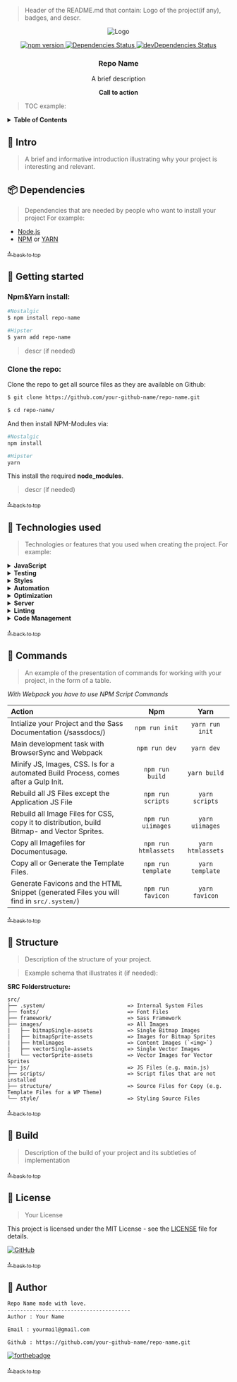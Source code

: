 >Header of the README.md that contain: Logo of the project(if any), badges, and descr.

<p align="center">
    <img src="logo-link" alt="Logo">
</p>
<p align="center">
  <a href="https://badge.fury.io/js/repo-name">
  <img src="https://badge.fury.io/js/repo-name.svg" alt="npm version">
  </a>
  <a href="https://david-dm.org/your-github-name/repo-name">
  <img src="https://david-dm.org/your-github-name/repo-name/status.svg" alt="Dependencies Status">
  </a>
  <a href="https://david-dm.org/your-github-name/repo-name?type=dev">
  <img src="https://david-dm.org/your-github-name/repo-name/dev-status.svg" alt="devDependencies Status">
  </a>
</p>
<p align="center">
	<h3 align="center">Repo Name</h3>
	<p align="center">
    A brief description
  </p>
  <p align="center"><b>Call to action</b></p>
</p>

>TOC example:

<!-- Used for the "back to top" links within the document -->
<div id="contents"></div>

<details>
  <summary><strong>Table of Contents</strong></summary>

- <a href="#intro">:speech_balloon: Intro</a>
- <a href="#dependencies">:package: Dependencies</a>
- <a href="#getting-started">:rocket: Getting Started</a>
- <a href="#commands">:triangular_flag_on_post: Commands</a>
- <a href="#technologies-used">:bento: Technologies used</a>
- <a href="#structure">:wrench: Structure</a>
- <a href="#build">:hammer: Build</a>
- <a href="#license">:page_facing_up: License</a>
- <a href="#author">:penguin: Author</a>

</details>

<div id="intro"></div>

## :speech_balloon: Intro

>A brief and informative introduction illustrating why your project is interesting and relevant.

<div id="dependencies"></div>

## :package: Dependencies

>Dependencies that are needed by people who want to install your project
>For example:

- [Node.js](https://nodejs.org/en/)
- [NPM](https://www.npmjs.com/) or [YARN](https://yarnpkg.com/lang/en/)

<a href="#contents">:top: <sub>back to top</sub></a>

<div id="getting-started"></div>

## :rocket: Getting started

### Npm&Yarn install:

```bash
#Nostalgic
$ npm install repo-name

#Hipster
$ yarn add repo-name
```

>descr (if needed)

### Clone the repo:

Clone the repo to get all source files as they are available on Github:

```bash
$ git clone https://github.com/your-github-name/repo-name.git

$ cd repo-name/
```

And then install NPM-Modules via:

```bash
#Nostalgic
npm install

#Hipster
yarn
```

This install the required __node_modules__.

>descr (if needed)

<a href="#contents">:top: <sub>back to top</sub></a>

<div id="technologies-used"></div>

## :bento: Technologies used

>Technologies or features that you used when creating the project.
>For example:

<details>
  <summary><strong>JavaScript</strong></summary>

- [ES2017](https://medium.com/komenco/what-to-expect-from-javascript-es2017-the-async-edition-618e28819711) - support through compiler [Babel](https://babeljs.io/).

- [Node](https://nodejs.org/) - is an open-source, cross-platform JavaScript run-time environment that executes JavaScript code outside of a browser.

</details>

<details>
  <summary><strong>Testing</strong></summary>

- [Cypress](https://www.cypress.io/) - is a fast, easy and reliable testing for anything that runs in a browser.

</details>

<details>
  <summary><strong>Styles</strong></summary>

- [Sass](https://sass-lang.com/) - is the most mature, stable, and powerful professional grade CSS extension language in the world.

- [Sassdoc](http://sassdoc.com/) - is a documentation system to build pretty and powerful docs in the blink of an eye.

- [PostCSS](https://postcss.org/) - is a tool for transforming CSS with JavaScript.

- [Critical](https://github.com/addyosmani/critical) - extracts & inlines critical-path (above-the-fold) CSS from HTML.

</details>

<details>
  <summary><strong>Automation</strong></summary>

- [Gulp](https://gulpjs.com/) - is a toolkit for automating painful or time-consuming tasks in your development workflow.

- [Webpack](https://webpack.js.org/) - is a bundler for modules.

</details>

<details>
  <summary><strong>Optimization</strong></summary>

- [Imagemin](https://github.com/imagemin/imagemin) - minify PNG, JPEG, JPG, GIF and SVG images.

- [Uglify](https://github.com/mishoo/UglifyJS2) - is a JavaScript parser, minifier, compressor and beautifier toolkit.

</details>

<details>
  <summary><strong>Server</strong></summary>

- [BrowserSync](http://www.browsersync.io/) - is a time-saving synchronised browser testing.

</details>

<details>
  <summary><strong>Linting</strong></summary>

- [ESlint](http://eslint.org/) - is to provide a pluggable linting utility for JavaScript.

- [HTMLHint](https://htmlhint.io/) - is a Static Code Analysis Tool for HTML.

- [Stylelint](https://stylelint.io/) - is a mighty, modern linter that helps you avoid errors and enforce conventions in your styles.

- [Prettier](https://prettier.io/) - is an opinionated code formatter.

</details>

<details>
  <summary><strong>Code Management</strong></summary>

- [Editorconfig](http://editorconfig.org/) - helps developers define and maintain consistent coding styles between different editors and IDEs.

- [Git](https://git-scm.com/) - is a distributed version control system designed to handle everything from small to very large projects.

</details>

<a href="#contents">:top: <sub>back to top</sub></a>

<div id="commands"></div>

## :triangular_flag_on_post: Commands

>An example of the presentation of commands for working with your project, in the form of a table.

 _With Webpack you have to use NPM Script Commands_

| Action                                                                                      | Npm                  | Yarn              |
| :------------------------------------------------------------------------------------------ | :------------------: | :---------------: |
| Intialize your Project and the Sass Documentation (/sassdocs/)                              | `npm run init`       | `yarn run init`   |
| Main development task with BrowserSync and Webpack                                          | `npm run dev`        | `yarn dev`        |
| Minify JS, Images, CSS. Is for a automated Build Process, comes after a Gulp Init.          | `npm run build`      | `yarn build`      |
| Rebuild all JS Files except the Application JS File                                         | `npm run scripts`    | `yarn scripts`    |
| Rebuild all Image Files for CSS, copy it to distribution, build Bitmap- and Vector Sprites. | `npm run uiimages`   | `yarn uiimages`   |
| Copy all Imagefiles for Documentusage.                                                      | `npm run htmlassets` | `yarn htmlassets` |
| Copy all or Generate the Template Files.                                                    | `npm run template`   | `yarn template`   |
| Generate Favicons and the HTML Snippet (generated Files you will find in `src/.system/`)    | `npm run favicon`    | `yarn favicon`    |

<a href="#contents">:top: <sub>back to top</sub></a>

<div id="structure"></div>

## :wrench: Structure

>Description of the structure of your project.

>Example schema that illustrates it (if needed):

**SRC Folderstructure:**

```
src/
├── .system/                          => Internal System Files
├── fonts/                            => Font Files
├── framework/                        => Sass Framework
├── images/                           => All Images
|   ├── bitmapSingle-assets           => Single Bitmap Images
|   ├── bitmapSprite-assets           => Images for Bitmap Sprites
|   ├── htmlimages                    => Content Images (`<img>`)
|   ├── vectorSingle-assets           => Single Vector Images
|   └── vectorSprite-assets           => Vector Images for Vector Sprites
├── js/                               => JS Files (e.g. main.js)
├── scripts/                          => Script files that are not installed
├── structure/                        => Source Files for Copy (e.g. Template Files for a WP Theme)
└── style/                            => Styling Source Files
```

<a href="#contents">:top: <sub>back to top</sub></a>

<div id="build"></div>

## :hammer: Build

>Description of the build of your project and its subtleties of implementation

<a href="#contents">:top: <sub>back to top</sub></a>

<div id="license"></div>

## :page_facing_up: License

>Your License

This project is licensed under the MIT License - see the [LICENSE](LICENSE) file for details.

[![GitHub](https://img.shields.io/github/license/mashape/apistatus.svg)](https://github.com/your-github-name/repo-name/blob/master/LICENSE)

<a href="#contents">:top: <sub>back to top</sub></a>

<div id="author"></div>

## :penguin: Author

```txt
Repo Name made with love.
---------------------------------------
Author : Your Name

Email : yourmail@gmail.com

Github : https://github.com/your-github-name/repo-name.git
```

[![forthebadge](https://forthebadge.com/images/badges/built-with-love.svg)](https://forthebadge.com)

<a href="#contents">:top: <sub>back to top</sub></a>